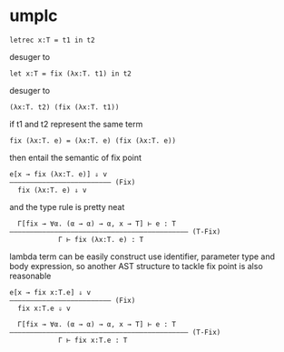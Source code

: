 # umplc

```
letrec x:T = t1 in t2
```

desuger to

```
let x:T = fix (λx:T. t1) in t2
```

desuger to

```
(λx:T. t2) (fix (λx:T. t1))
```

if t1 and t2 represent the same term

```
fix (λx:T. e) = (λx:T. e) (fix (λx:T. e))
```

then entail the semantic of fix point

```
e[x → fix (λx:T. e)] ⇓ v
————————————————————————— (Fix)
  fix (λx:T. e) ⇓ v
```

and the type rule is pretty neat

```
  Γ[fix → ∀α. (α → α) → α, x → T] ⊢ e : T
———————————————————————————————————————————— (T-Fix)
            Γ ⊢ fix (λx:T. e) : T
```

lambda term can be easily construct use identifier, parameter type and body expression, so another AST structure to tackle fix point is also reasonable

```
e[x → fix x:T.e] ⇓ v
————————————————————————— (Fix)
  fix x:T.e ⇓ v
```

```
  Γ[fix → ∀α. (α → α) → α, x → T] ⊢ e : T
———————————————————————————————————————————— (T-Fix)
            Γ ⊢ fix x:T.e : T
```

